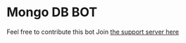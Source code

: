 # Mongo DB BOT

Feel free to contribute this bot 
Join [the support server here](https://discord.gg/s2XHdvk)